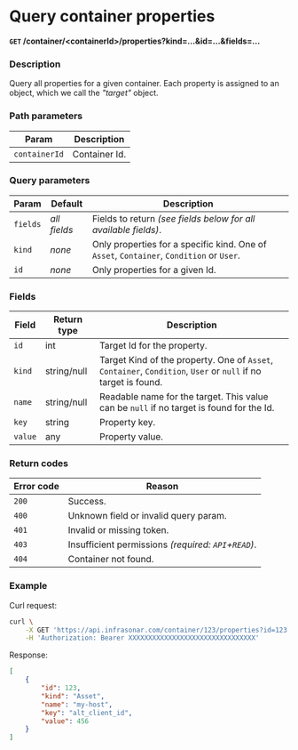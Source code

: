 # Query container properties
**`GET` /container/<containerId\>/properties?kind=...&id=...&fields=...**

### Description
Query all properties for a given container. Each property is assigned to an object, which we call the _"target"_ object.

### Path parameters
Param               | Description
--------------------|-------------
`containerId`       | Container Id.

### Query parameters
Param       | Default       | Description
------------|---------------|-------------
`fields`    | _all fields_  | Fields to return _(see fields below for all available fields)_.
`kind`      | _none_        | Only properties for a specific kind. One of `Asset`, `Container`, `Condition` or `User`.
`id`        | _none_        | Only properties for a given Id.

### Fields
Field               | Return type       | Description
--------------------|-------------------|-------------
`id`                | int               | Target Id for the property.
`kind`              | string/null       | Target Kind of the property. One of `Asset`, `Container`, `Condition`, `User` or `null` if no target is found.
`name`              | string/null       | Readable name for the target. This value can be `null` if no target is found for the Id.
`key`               | string            | Property key.
`value`             | any               | Property value.

### Return codes
Error code  | Reason
------------|--------
`200`       | Success.
`400`       | Unknown field or invalid query param.
`401`       | Invalid or missing token.
`403`       | Insufficient permissions _(required: `API`+`READ`)_.
`404`       | Container not found.

### Example
Curl request:
```bash
curl \
    -X GET 'https://api.infrasonar.com/container/123/properties?id=123' \
    -H 'Authorization: Bearer XXXXXXXXXXXXXXXXXXXXXXXXXXXXXXXX'
```

Response:
```json
[
    {
        "id": 123,
        "kind": "Asset",
        "name": "my-host",
        "key": "alt_client_id",
        "value": 456
    }
]
```
